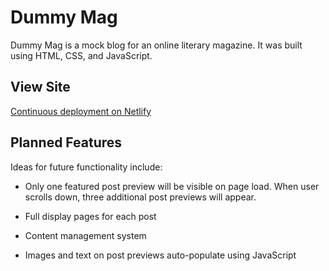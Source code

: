 # Dummy Mag

Dummy Mag is a mock blog for an online literary magazine. It was built using HTML, CSS, and JavaScript.

## View Site

[Continuous deployment on Netlify](https://elegant-northcutt-fd1406.netlify.app/) 

## Planned Features

Ideas for future functionality include:

- Only one featured post preview will be visible on page load. When user scrolls down, three additional post previews will appear.

- Full display pages for each post

- Content management system

- Images and text on post previews auto-populate using JavaScript
